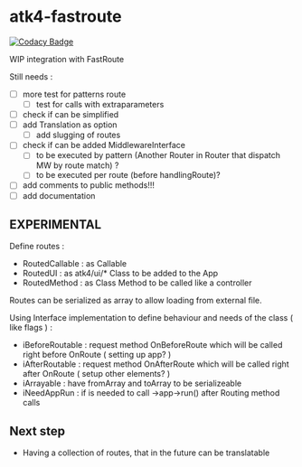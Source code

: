 # atk4-fastroute

[![Codacy Badge](https://api.codacy.com/project/badge/Grade/79611f7a4f924e96bb86633cf60b5ecb)](https://app.codacy.com/app/abbadon1334/atk4-fastroute?utm_source=github.com&utm_medium=referral&utm_content=abbadon1334/atk4-fastroute&utm_campaign=Badge_Grade_Dashboard)

WIP integration with FastRoute

Still needs :

- [ ] more test for patterns route
    - [ ] test for calls with extraparameters
- [ ] check if can be simplified
- [ ] add Translation as option
    - [ ] add slugging of routes
- [ ] check if can be added MiddlewareInterface
    - [ ] to be executed by pattern (Another Router in Router that dispatch MW by route match) ?
    - [ ] to be executed per route (before handlingRoute)?
- [ ] add comments to public methods!!!
- [ ] add documentation

EXPERIMENTAL
-------------------

Define routes :
 - RoutedCallable : as Callable
 - RoutedUI : as atk4/ui/* Class to be added to the App
 - RoutedMethod : as Class Method to be called like a controller
 
Routes can be serialized as array to allow loading from external file. 

Using Interface implementation to define behaviour and needs of the class ( like flags ) :

 - iBeforeRoutable : request method OnBeforeRoute which will be called right before OnRoute ( setting up app? )
 - iAfterRoutable : request method OnAfterRoute which will be called right after OnRoute ( setup other elements? )
 - iArrayable : have fromArray and toArray to be serializeable
 - iNeedAppRun : if is needed to call ->app->run() after Routing method calls

Next step
-----------------
- Having a collection of routes, that in the future can be translatable  